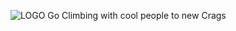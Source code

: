![LOGO](https://user-images.githubusercontent.com/105738004/187221780-2ace46bf-6a97-427f-be0b-c74d0253af91.svg)
Go Climbing with cool people to new Crags
